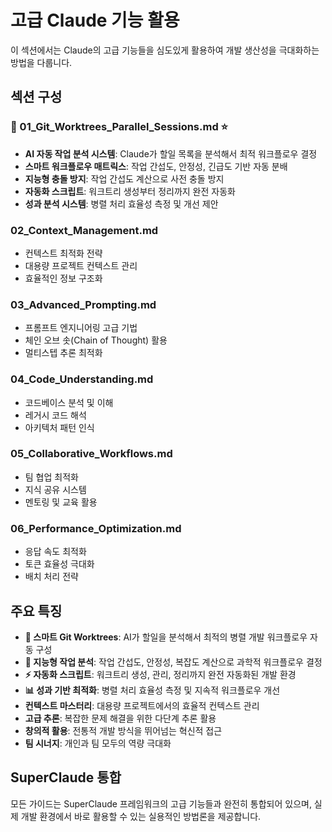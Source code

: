# 고급 Claude 기능 활용

이 섹션에서는 Claude의 고급 기능들을 심도있게 활용하여 개발 생산성을 극대화하는 방법을 다룹니다.

## 섹션 구성

### 🔄 01_Git_Worktrees_Parallel_Sessions.md ⭐

- **AI 자동 작업 분석 시스템**: Claude가 할일 목록을 분석해서 최적 워크플로우 결정
- **스마트 워크플로우 매트릭스**: 작업 간섭도, 안정성, 긴급도 기반 자동 분배
- **지능형 충돌 방지**: 작업 간섭도 계산으로 사전 충돌 방지
- **자동화 스크립트**: 워크트리 생성부터 정리까지 완전 자동화
- **성과 분석 시스템**: 병렬 처리 효율성 측정 및 개선 제안

### 02_Context_Management.md

- 컨텍스트 최적화 전략
- 대용량 프로젝트 컨텍스트 관리
- 효율적인 정보 구조화

### 03_Advanced_Prompting.md

- 프롬프트 엔지니어링 고급 기법
- 체인 오브 솟(Chain of Thought) 활용
- 멀티스텝 추론 최적화

### 04_Code_Understanding.md

- 코드베이스 분석 및 이해
- 레거시 코드 해석
- 아키텍처 패턴 인식

### 05_Collaborative_Workflows.md

- 팀 협업 최적화
- 지식 공유 시스템
- 멘토링 및 교육 활용

### 06_Performance_Optimization.md

- 응답 속도 최적화
- 토큰 효율성 극대화
- 배치 처리 전략

## 주요 특징

- **🔄 스마트 Git Worktrees**: AI가 할일을 분석해서 최적의 병렬 개발 워크플로우 자동 구성
- **🧠 지능형 작업 분석**: 작업 간섭도, 안정성, 복잡도 계산으로 과학적 워크플로우 결정
- **⚡ 자동화 스크립트**: 워크트리 생성, 관리, 정리까지 완전 자동화된 개발 환경
- **📊 성과 기반 최적화**: 병렬 처리 효율성 측정 및 지속적 워크플로우 개선
- **컨텍스트 마스터리**: 대용량 프로젝트에서의 효율적 컨텍스트 관리
- **고급 추론**: 복잡한 문제 해결을 위한 다단계 추론 활용
- **창의적 활용**: 전통적 개발 방식을 뛰어넘는 혁신적 접근
- **팀 시너지**: 개인과 팀 모두의 역량 극대화

## SuperClaude 통합

모든 가이드는 SuperClaude 프레임워크의 고급 기능들과 완전히 통합되어 있으며, 실제 개발 환경에서 바로 활용할 수 있는 실용적인 방법론을 제공합니다.
